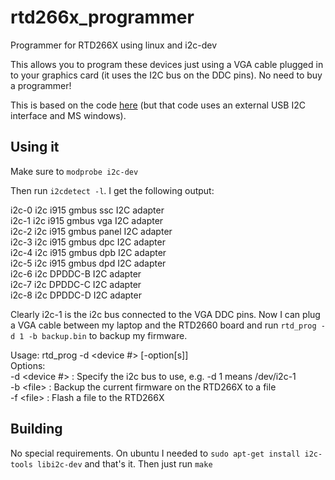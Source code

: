 # rtd266x_programmer
Programmer for RTD266X using linux and i2c-dev

This allows you to program these devices just using a VGA cable plugged in to your graphics card (it uses the I2C bus on the DDC pins). No need to buy a programmer!

This is based on the code [here](https://github.com/ghent360/RTD-2660-Programmer) (but that code uses an external USB I2C interface and MS windows).

Using it
--------

Make sure to `modprobe i2c-dev`

Then run `i2cdetect -l`. I get the following output:

i2c-0	i2c       	i915 gmbus ssc                  	I2C adapter  
i2c-1	i2c       	i915 gmbus vga                  	I2C adapter  
i2c-2	i2c       	i915 gmbus panel                	I2C adapter  
i2c-3	i2c       	i915 gmbus dpc                  	I2C adapter  
i2c-4	i2c       	i915 gmbus dpb                  	I2C adapter  
i2c-5	i2c       	i915 gmbus dpd                  	I2C adapter  
i2c-6	i2c       	DPDDC-B                         	I2C adapter  
i2c-7	i2c       	DPDDC-C                         	I2C adapter  
i2c-8	i2c       	DPDDC-D                         	I2C adapter  

Clearly i2c-1 is the i2c bus connected to the VGA DDC pins. Now I can plug a VGA cable between my laptop and the RTD2660 board and run `rtd_prog -d 1 -b backup.bin` to backup my firmware.

Usage: rtd_prog -d <device #> [-option[s]]  
Options:  
  -d \<device #\> : Specify the i2c bus to use, e.g. -d 1 means /dev/i2c-1  
  -b \<file\>     : Backup the current firmware on the RTD266X to a file  
  -f \<file\>     : Flash a file to the RTD266X  

Building
--------
No special requirements. On ubuntu I needed to `sudo apt-get install i2c-tools libi2c-dev` and that's it. Then just run `make`
